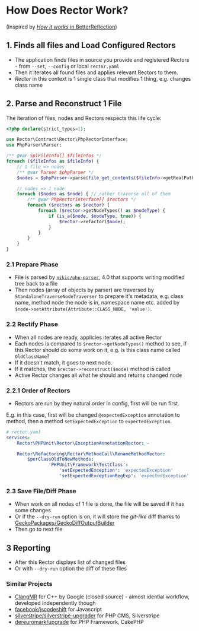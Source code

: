 # How Does Rector Work?

(Inspired by [*How it works* in BetterReflection](https://github.com/Roave/BetterReflection/blob/master/docs/how-it-works.md))

## 1. Finds all files and Load Configured Rectors

- The application finds files in source you provide and registered Rectors - from `--set`, `--config` or local `rector.yaml`
- Then it iterates all found files and applies relevant Rectors to them.
- *Rector* in this context is 1 single class that modifies 1 thing, e.g. changes class name

## 2. Parse and Reconstruct 1 File

The iteration of files, nodes and Rectors respects this life cycle:

```php
<?php declare(strict_types=1);

use Rector\Contract\Rector\PhpRectorInterface;
use PhpParser\Parser;

/** @var SplFileInfo[] $fileInfos */
foreach ($fileInfos as $fileInfo) {
    // 1 file => nodes
    /** @var Parser $phpParser */
    $nodes = $phpParser->parse(file_get_contents($fileInfo->getRealPath()));

    // nodes => 1 node
    foreach ($nodes as $node) { // rather traverse all of them
        /** @var PhpRectorInterface[] $rectors */
        foreach ($rectors as $rector) {
            foreach ($rector->getNodeTypes() as $nodeType) {
                if (is_a($node, $nodeType, true)) {
                    $rector->refactor($node);
                }
            }
        }
    }
}
```

### 2.1 Prepare Phase

- File is parsed by [`nikic/php-parser`](https://github.com/nikic/PHP-Parser), 4.0 that supports writing modified tree back to a file
- Then nodes (array of objects by parser) are traversed by `StandaloneTraverseNodeTraverser` to prepare it's metadata, e.g. class name, method node the node is in, namespace name etc. added by `$node->setAttribute(Attribute::CLASS_NODE, 'value')`.

### 2.2 Rectify Phase

- When all nodes are ready, applicies iterates all active Rector
- Each nodes is compared to `$rector->getNodeTypes()` method to see, if this Rector should do some work on it, e.g. is this class name called `OldClassName`?
- If it doesn't match, it goes to next node.
- If it matches, the `$rector->reconstruct($node)` method is called
- Active Rector changes all what he should and returns changed node

### 2.2.1 Order of Rectors

- Rectors are run by they natural order in config, first will be run first.

E.g. in this case, first will be changed `@expectedException` annotation to method,
 then a method `setExpectedException` to `expectedException`.

```yaml
# rector.yaml
services:
    Rector\PHPUnit\Rector\ExceptionAnnotationRector: ~

    Rector\Refactoring\Rector\MethodCall\RenameMethodRector:
        $perClassOldToNewMethods:
                'PHPUnit\Framework\TestClass':
                    'setExpectedException': 'expectedException'
                    'setExpectedExceptionRegExp': 'expectedException'
```

### 2.3 Save File/Diff Phase

- When work on all nodes of 1 file is done, the file will be saved if it has some changes
- Or if the `--dry-run` option is on, it will store the *git-like* diff thanks to [GeckoPackages/GeckoDiffOutputBuilder](https://github.com/GeckoPackages/GeckoDiffOutputBuilder)
- Then go to next file

## 3 Reporting

- After this Rector displays list of changed files
- Or with `--dry-run` option the diff of these files

### Similar Projects

- [ClangMR](https://static.googleusercontent.com/media/research.google.com/en//pubs/archive/41342.pdf) for C++ by Google (closed source) - almost idential workflow, developed independently though
- [facebook/jscodeshift](https://github.com/facebook/jscodeshift) for Javascript
- [silverstripe/silverstripe-upgrader](https://github.com/silverstripe/silverstripe-upgrader) for PHP CMS, Silverstripe
- [dereuromark/upgrade](https://github.com/dereuromark/upgrade) for PHP Framework, CakePHP
